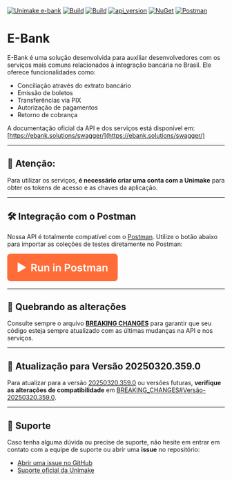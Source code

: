 [![Unimake e-bank](https://unimake-cdn.s3.sa-east-1.amazonaws.com/badges/badge-unimake-e-bank.svg)](https://unimake.app/ebank)
[![Build](https://unimake-cdn.s3.sa-east-1.amazonaws.com/badges/badge-unimake-e-bank-build.svg?build=latest)](https://unimake.app/ebank)
[![Build](https://dev.azure.com/unimakesoftware/EBank.Solutions/_apis/build/status/EBank.Solutions)](https://unimake.app/ebank)
[![api_version](https://img.shields.io/badge/dynamic/json?url=https%3A%2F%2Funimake.app%2Febank%2Fswagger%2Fv1.0%2Fswagger.json&query=info.version&logo=swagger&label=API-Version)](https://unimake.app/ebank/swagger)
[![NuGet](https://img.shields.io/nuget/v/Unimake.EBank.Solutions.svg?logo=nuget)](https://www.nuget.org/packages/Unimake.EBank.Solutions)
[![Postman](https://img.shields.io/badge/Postman-Unimake_Public-orange?style=flat&logo=postman)](https://www.postman.com/unimakers/public/overview)

# E-Bank

E-Bank é uma solução desenvolvida para auxiliar desenvolvedores com os serviços mais comuns relacionados à integração bancária no Brasil. Ele oferece funcionalidades como:

- Conciliação através do extrato bancário
- Emissão de boletos
- Transferências via PIX
- Autorização de pagamentos
- Retorno de cobrança

A documentação oficial da API e dos serviços está disponível em: [https://ebank.solutions/swagger/](https://ebank.solutions/swagger/)

---

## 🚨 Atenção:

Para utilizar os serviços, **é necessário criar uma conta com a Unimake** para obter os tokens de acesso e as chaves da aplicação.

---

## 🛠️ Integração com o Postman

Nossa API é totalmente compatível com o [Postman](https://www.postman.com/). Utilize o botão abaixo para importar as coleções de testes diretamente no Postman:

[![Run in Postman](https://raw.githubusercontent.com/Unimake/EBank/492043e4e7d41ab3d8ccfebc8154ad7062dc007d/source/Unimake.EBank.Solutions/Resources/Images/run_in_postman.svg)](https://www.postman.com/unimakers/public/overview)

---

## 📝 Quebrando as alterações

Consulte sempre o arquivo [**BREAKING CHANGES**](BREAKING_CHANGES.md) para garantir que seu código esteja sempre atualizado com as últimas mudanças na API e nos serviços.

---

## 🔄 Atualização para Versão 20250320.359.0

Para atualizar para a versão [20250320.359.0](https://www.nuget.org/packages/Unimake.EBank.Solutions/20250320.359.0) ou versões futuras, **verifique as alterações de compatibilidade** em [BREAKING_CHANGES#Versão-20250320.359.0](BREAKING_CHANGES.md#Vers%C3%A3o-20250320.359.0).

---

## 💬 Suporte

Caso tenha alguma dúvida ou precise de suporte, não hesite em entrar em contato com a equipe de suporte ou abrir uma **issue** no repositório:

- [Abrir uma issue no GitHub](https://github.com/Unimake/EBank/issues)
- [Suporte oficial da Unimake](https://unimake.com.br/suporte)

